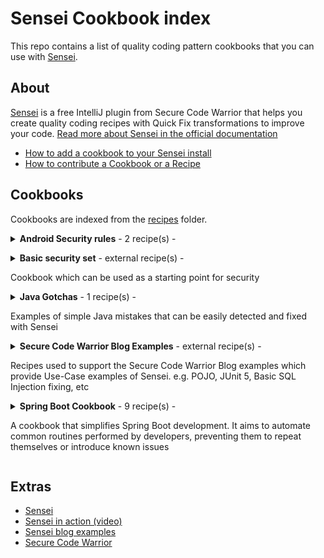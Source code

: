# Sensei Cookbook index

This repo contains a list of quality coding pattern cookbooks that you can use with [Sensei](https://sensei-docs-beta.securecodewarrior.com).

## About

[Sensei](https://www.securecodewarrior.com/sensei) is a free IntelliJ plugin from Secure Code Warrior
that helps you create quality coding recipes with Quick Fix transformations to improve your code. [Read more about Sensei in the official documentation](https://sensei-docs-beta.securecodewarrior.com)

- [How to add a cookbook to your Sensei install](https://github.com/SecureCodeWarrior/public-cookbooks/wiki/How-to-add-a-cookbook)
- [How to contribute a Cookbook or a Recipe](https://github.com/SecureCodeWarrior/public-cookbooks/wiki/How-to-contribute-cookbooks)

## Cookbooks

Cookbooks are indexed from the [recipes](https://github.com/SecureCodeWarrior/public-cookbooks/tree/master/recipes) folder.

<details>
<summary><strong>Android Security rules</strong> - 2 recipe(s) -

<p></p>
</summary>

Recipes created from security recommendations in the official Android documentation (https://developer.android.com/)

<h4>Overview</h4>
<ul>
<li>WebView best practices</li>
</ul>
</details>
<details>
<summary><strong>Basic security set</strong> - external recipe(s) -

<p>Cookbook which can be used as a starting point for security</p>
</summary>

<ul>
<li>49 recipes</li>
<li><a href="https://sensei-cookbook-registry.nonprod.securecodewarrior.com/securecodewarrior/security/basic-protection-set.zip">download .zip</a></li>
<li><a href="https://github.com/SecureCodeWarrior/cookbook-basic-protection-set.git">use .git</a></li>
</ul>

<p>
<em>This cookbook contains a set of low effort recipes that can be used to detect, fix and prevent common recurring critical and high severity vulnerabilities. Enabling this cookbook will set a security baseline. The expected outcome from this cookbook is not to fix issues that are currently present in the codebase. Because we expect that these flaws have been detected by existing security measures such as peer reviews, penetration tests, and SAST tools. The main purpose is that we prevent new instances of these issues from being introduced in the codebase. Because catching these typical flaws late during development or even in production would increase the cost and time of fixing the issues significantly. Overall, this cookbook gives you the opportunity to improve the state of security by preventing the reappearance from common flaws.</em>
</p>

<!--
Protection against code injection

*   org.yaml.snakeyaml.Yaml

Protection against sql injection

*   java.sql.Statement
*   java.sql.Connection

Protection against XML External Entities/Entity Expansion

*   javax.xml.parsers.DocumentBuilderFactory
*   javax.xml.parsers.SAXParserFactory
*   javax.xml.transform.TransformerFactory
*   javax.xml.validation.SchemaFactory
*   javax.xml.xpath.XPathFactory
-->

<h4 id="org-yaml-snakeyaml">org.yaml.snakeyaml</h4>
<p>Protection against code injection</p>
<ul>
<li>org.yaml.snakeyaml.Yaml</li>
</ul>
<h4 id="java-sql">java.sql</h4>
<p>Protection against sql injection</p>
<ul>
<li>java.sql.Statement</li>
<li>java.sql.Connection</li>
</ul>
<h4 id="java-xml">java.xml</h4>
<p>Protection against XML External Entities/Entity Expansion</p>
<ul>
<li>javax.xml.parsers.DocumentBuilderFactory</li>
<li>javax.xml.parsers.SAXParserFactory</li>
<li>javax.xml.transform.TransformerFactory</li>
<li>javax.xml.validation.SchemaFactory</li>
<li>javax.xml.xpath.XPathFactory</li>
</ul>


<details><summary><strong>Basic Protection Set Recipes List</strong>
| See <a href="https://github.com/SecureCodeWarrior/cookbook-basic-protection-set">Basic Protection Set Recipes</a> at GitHub
</summary>

<h4>Details</h4>
<dl>
<dt>Crypto: Cipher: Insecure Asymmetric Cryptographic Algorithm </dt>
<dd>This cryptographic algorithm is not recommended</dd>

<dt>Data Protection - Cryptography: Avoid cryptographic weakness: Use strong symmetric cryptographic algorithm </dt>
<dd>Could lead to cryptographic weakness</dd>

<dt>Crypto: KeyAgreement: Insecure Cryptographic Algorithm </dt>
<dd>This cryptographic algorithm is insecure</dd>

<dt>Crypto: KeyAgreement: Guide on Approved Cryptographic Algorithm</dt>
<dd>This cryptographic algorithm is not recommended</dd>

<dt>Crypto: KeyPair Generation: Insecure Cryptographic Algorithm </dt>
<dd>This cryptographic algorithm is insecure</dd>

<dt>Crypto: KeyPair Generation: Non Standard Cryptographic Algorithm </dt>
<dd>This cryptographic algorithm is not recommended</dd>

<dt>Crypto: KeyPair Generation: Approved Standard Cryptographic Algorithm </dt>
<dd>This cryptographic algorithm is not recommended</dd>

<dt>Crypto: Signature: Insecure Hashing Algorithm </dt>
<dd>This hashing algorithm is not recommended for cryptographic use</dd>

<dt>Crypto: Signature: Non Standard Hashing Algorithm </dt>
<dd>This hashing algorithm is not recommended for cryptographic use</dd>

<dt>Crypto: Signature: Approved Hashing Algorithm</dt>
<dd>This hashing algorithm is not recommended for cryptographic use</dd>

<dt>Data Protection - Cryptography: Avoid brute forcing: Use sufficiently long key sizes: keyGenerator </dt>
<dd>Could lead to brute forcing or other cryptographic weakness</dd>

<dt>Data Protection - Cryptography: Avoid cryptographic weakness: Use sufficiently long key sizes: keyGenerator bad value</dt>
<dd>Could lead to brute forcing or other cryptographic weakness</dd>

<dt>Data Protection - Cryptography: Avoid cryptographic weakness: Use appropriate key pair generation algorithm: insecure </dt>
<dd>Could lead to cryptographic weakness</dd>

<dt>Data Protection - Cryptography: Avoid cryptographic weakness: Use appropriate key pair generation algorithm: not recommended </dt>
<dd>Could lead to cryptographic weakness</dd>

<dt>Data Protection - Cryptography: Avoid cryptographic weakness: Use appropriate secret key generation algorithm: DES family </dt>
<dd>Could lead to cryptographic weakness</dd>

<dt>Data Protection - Cryptography: Avoid cryptographic weakness: Use appropriate secret key generation algorithm: Hmac family </dt>
<dd>Could lead to cryptographic weakness</dd>

<dt>Data Protection - Cryptography: Avoid cryptographic weakness: Use appropriate secret key generation algorithm: Hmac family 1</dt>
<dd>Could lead to cryptographic weakness</dd>

<dt>Data Protection - Cryptography: Avoid cryptographic weakness: Use appropriate secret key generation algorithm: Other algorithms </dt>
<dd>Could lead to cryptographic weakness</dd>

<dt>Data Protection - Cryptography: Avoid cryptographic weakness: Use appropriate secret key generation algorithm: insecure SecretKeyFactory </dt>
<dd>Could lead to cryptographic weakness</dd>

<dt>Data Protection - Cryptography: Avoid cryptographic weakness: Use appropriate secret key generation algorithm: not recommended SecretKeyFactory </dt>
<dd>This cryptographic algorithm is not recommended</dd>

<dt>Data Protection - Cryptography: Avoid cryptographic weakness: Use appropriate secret key generation algorithm: other SecretKeyFactory </dt>
<dd>Could lead to cryptographic weakness</dd>

<dt>Data Protection - Cryptography: Avoid cryptographic weakness: Use sufficiently long key sizes: keyPairGenerator </dt>
<dd>Could lead to brute forcing or other cryptographic weakness</dd>

<dt>Data Protection - Cryptography: Avoid cryptographic weakness: Use sufficiently long key sizes: keyPairGenerator bad value </dt>
<dd>Could lead to brute forcing or other cryptographic weakness</dd>

<dt>Data Protection - Secure Data Storage: Avoid data exposure: Use Cipher instead of NullCipher </dt>
<dd>Could lead to data exposure</dd>

<dt>Data: Injection: Parameterize LDAP Filters: DirContext#search</dt>
<dd>Could lead to LDAP Injection</dd>

<dt>Portability Flaw: Avoid locale dependent comparisons: equals after case conversion</dt>
<dd>Could behave differently based on the systems locale</dd>

<dt>TLS: Weak Encryption: Insecure Version </dt>
<dd>Could lead to Data Exposure</dd>

<dt>TLS: Weak Encryption: Outdated Version</dt>
<dd>Could lead to Data Exposure</dd>

<dt>Injection: Avoid XML Injection: Use setSchema </dt>
<dd>Could lead to XML Injection</dd>

<dt>Injection: Avoid XML Injection: Use setFeature </dt>
<dd>Could lead to XML Injection</dd>

<dt>Injection: Avoid XML Injection: setFeature with bad value</dt>
<dd>Could lead to XML Injection</dd>

<dt>Input Validation: Avoid XXE: Do not set DocumentBuilderFactory external-parameter-entities to true </dt>
<dd>Could lead to XXE</dd>

<dt>Input Validation: Avoid XXE: Do not set DocumentBuilderFactory load-external-dtd to true </dt>
<dd>Could lead to XXE</dd>

<dt>Input Validation: Avoid XXE: Do not set DocumentBuilderFactory setXIncludeAware to true </dt>
<dd>Could lead to XXE</dd>

<dt>Input Validation: Avoid XXE: Do not set DocumentBuilderFactory setExpandEntityReferences to true </dt>
<dd>Could lead to XXE</dd>

<dt>InputValidation: Avoid XXE: Do not set XMLInputFactory Property to true </dt>
<dd>Could lead to XXE</dd>

<dt>XML External Entities: DocumentBuilderFactory setExpandEntityReferences: to false </dt>
<dd>Could lead to XXE</dd>

<dt>XML External Entities: DocumentBuilderFactory setFeature: dissallow-doctype-decl </dt>
<dd>Could lead to XXE</dd>

<dt>XML External Entities: DocumentBuilderFactory setFeature: external-parameter-entities should be set first </dt>
<dd>Could lead to XXE</dd>

<dt>XML External Entities: DocumentBuilderFactory setFeature: load-external-dtd </dt>
<dd>Could lead to XXE</dd>

<dt>XML External Entities: DocumentBuilderFactory setXIncludeAware </dt>
<dd>Could lead to XXE</dd>

<dt>XML External Entities: DocumentBuilderFactory setFeature: dissallow-doctype-decl wrong boolean </dt>
<dd>Could lead to XXE</dd>

<dt>XML External Entities: XMLInputFactory.IS_SUPPORTING_EXTERNAL_ENTITIES</dt>
<dd>Could lead to XXE</dd>

<dt>XML External Entities: XMLInputFactory.SUPPORT_DTD</dt>
<dd>Could lead to XXE</dd>

<dt>Injection: Avoid SQL Injection: Use Parameterized Queries (PreparedStatement)</dt>
<dd>Could lead to SQL Injection</dd>

<dt>Injection: Avoid SQL Injection: Use Parameterized Queries (Statement)</dt>
<dd>Could lead to SQL Injection</dd>

<dt>Injection: Avoid Code Injection: Use SafeConstructor: no arguments</dt>
<dd>Could lead to Remote Code Execution</dd>

<dt>Injection: Avoid Code Injection: Use SafeConstructor: 1st argument of type Constructor</dt>
<dd>Could lead to Remote Code Execution</dd>

<dt>Injection: Avoid Code Injection: Use SafeConstructor: arguments, but no Constructor argument</dt>
<dd>Could lead to Remote Code Execution</dd>

</dl>

</details>
</details>
<details>
<summary><strong>Java Gotchas</strong> - 1 recipe(s) -

<p>Examples of simple Java mistakes that can be easily detected and fixed with Sensei</p>
</summary>

<h4>Overview</h4>
<ul>
<li>split "." does not split a string delimited by 'full stop' characters</li>
</ul>
</details>
<details>
<summary><strong>Secure Code Warrior Blog Examples</strong> - external recipe(s) -

<p>Recipes used to support the Secure Code Warrior Blog examples which provide Use-Case examples of Sensei. e.g. POJO, JUnit 5, Basic SQL Injection fixing, etc</p>
</summary>

<ul>
<li>19 recipes</li>
<li>See <a href="https://github.com/SecureCodeWarrior/sensei-blog-examples">Sensei Blog Examples Recipes</a> at GitHub</li>
</ul>

<!--
*   POJO
    *   Converting System.out.println to using a Logger
    *   Adding a Private Constructor to a Utility Class
    *   Basic Immutability
*   JUnit 5
    *   Adding and Removing Annotations
    *   Adding Parameters to Annotations
    *   Creating Library Documentation Links to Tutorials and Examples
    *   Amending Visibility Modifiers of Methods and Classes
*   Guice
    *   Detecting Forgotten Guice Dependency Injection Wiring
*   SQL Injection Fixes
    *   Fix SQL Injection Vulnerability
-->
<h4>Overview</h4>
<ul>
<li>POJO<ul>
<li>Converting System.out.println to using a Logger</li>
<li>Adding a Private Constructor to a Utility Class</li>
<li>Basic Immutability</li>
</ul>
</li>
<li>JUnit 5<ul>
<li>Adding and Removing Annotations</li>
<li>Adding Parameters to Annotations</li>
<li>Creating Library Documentation Links to Tutorials and Examples</li>
<li>Amending Visibility Modifiers of Methods and Classes</li>
</ul>
</li>
<li>Guice<ul>
<li>Detecting Forgotten Guice Dependency Injection Wiring</li>
</ul>
</li>
<li>SQL Injection Fixes<ul>
<li>Fix SQL Injection Vulnerability</li>
</ul>
</li>
</ul>



<details><summary>More Details</summary>
<dl>
<dt>JUnit: Make @Disabled @Test from SKIPTHIS</dt>
<dd>Stop naming methods SKIPTHIS, use @Disabled @Test instead</dd>

<dt>JUnit: in SkipThisTest remove @Disabled and revert to SKIPTHIS</dt>
<dd>remove @Disabled and revert to SKIPTHIS for demo purposes in the project</dd>

<dt>Logger: use logger instead of println</dt>
<dd>use logger instead of println - remember stop using System.out.println</dd>

<dt>Logger: add logger</dt>
<dd>Add logger to class</dd>

<dt>remember to add disabled description</dt>
<dd>@Disabled should really have a description explaining why</dd>

<dt>Junit docs link</dt>
<dd>Learn about JUnit @Test method</dd>

<dt>learn about parameterized tests</dt>
<dd>learn about parameterized tests</dd>

<dt>Static Classes: create private constructor</dt>
<dd>create a private constructor for static classes</dd>

<dt>Test Classes in JUnit 5 do not need to be public</dt>
<dd>Test Classes in JUnit 5 do not need to be public</dd>

<dt>JUnit: JUnit 5 test methods do not need to be public</dt>
<dd>JUnit 5 test methods do not need public visibility</dd>

<dt>Guice Injected Field Not Public</dt>
<dd>If the Injected field is not public then the code might not be wired up.</dd>

<dt>sql injection - use a parameterized query</dt>
<dd>execute query with untrusted inputs is vulnerable to SQL Injection</dd>

<dt>Immutable: use final classes to prevent extension</dt>
<dd>Make the classes final to prevent people extending as mutable</dd>

<dt>JUnit: Junit 5 Test classes do not need to be public</dt>
<dd>Junit 5 Test classes do not need to be public</dd>

<dt>Immutable: Fields should be final and set in the constructor</dt>
<dd>Making fields final can highlight mutability issues</dd>

<dt>Immutable: default constructor should set field values from parameters</dt>
<dd>avoid default constructor and create a private constructor that sets the field values</dd>

<dt>Immutable: delete public void setters</dt>
<dd>void setters can be replaced with use of constructor or static factory methods</dd>

<dt>Immutable: avoid setters that return values</dt>
<dd>avoid setters methods that return values</dd>

<dt>Immutable: avoid void methods</dt>
<dd>void methods have side-effects, return a new object or primitve instead</dd>
</dl>
</details>
</details>
<details>
<summary><strong>Spring Boot Cookbook</strong> - 9 recipe(s) -

<p>A cookbook that simplifies Spring Boot development. It aims to automate common routines
performed by developers, preventing them to repeat themselves or introduce known issues</p>
</summary>

It covers the following modules:
<ul>
<li>Spring Beans</li>
<li>Spring MVC</li>
<li>Spring Data</li>
</ul>
</details>

## Extras
- [Sensei](https://www.securecodewarrior.com/sensei)
- [Sensei in action (video)](https://www.youtube.com/watch?v=mjXGliXJ7M8)
- [Sensei blog examples](https://github.com/SecureCodeWarrior/sensei-blog-examples)
- [Secure Code Warrior](https://www.securecodewarrior.com)
